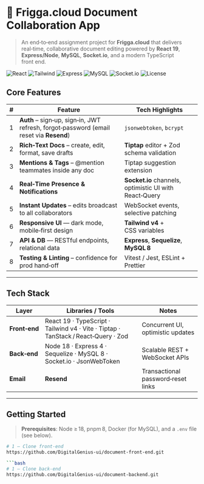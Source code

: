 # 📄 Frigga.cloud Document Collaboration App

> An end‑to‑end assignment project for **Frigga.cloud** that delivers real‑time, collaborative document editing powered by **React 19**, **Express/Node**, **MySQL**, **Socket.io**, and a modern TypeScript front end.  

![React](https://img.shields.io/badge/React-19-61DAFB?logo=react&style=flat)
![Tailwind](https://img.shields.io/badge/TailwindCSS-4.0-38B2AC?logo=tailwindcss&style=flat)
![Express](https://img.shields.io/badge/Express.js-4.x-000000?logo=express&style=flat)
![MySQL](https://img.shields.io/badge/MySQL-8.x-4479A1?logo=mysql&style=flat)
![Socket.io](https://img.shields.io/badge/Socket.io-4.x-010101?logo=socket.io&style=flat)
![License](https://img.shields.io/github/license/yourname/frigga-docs)


## Core Features

| # | Feature | Tech Highlights |
|---|---------|-----------------|
| 1 | **Auth** – sign‑up, sign‑in, JWT refresh, forgot‑password (email reset via **Resend**) | `jsonwebtoken`, `bcrypt` |
| 2 | **Rich‑Text Docs** – create, edit, format, save drafts | **Tiptap** editor + Zod schema validation |
| 3 | **Mentions & Tags** – @mention teammates inside any doc | Tiptap suggestion extension |
| 4 | **Real‑Time Presence & Notifications** | **Socket.io** channels, optimistic UI with React‑Query |
| 5 | **Instant Updates** – edits broadcast to all collaborators | WebSocket events, selective patching |
| 6 | **Responsive UI** — dark mode, mobile‑first design | **Tailwind v4** + CSS variables |
| 7 | **API & DB** — RESTful endpoints, relational data | **Express**, **Sequelize**, **MySQL 8** |
| 8 | **Testing & Linting** – confidence for prod hand‑off | Vitest / Jest, ESLint + Prettier |

---

## Tech Stack

| Layer | Libraries / Tools | Notes |
|-------|-------------------|-------|
| **Front‑end** | React 19 · TypeScript · Tailwind v4 · Vite · Tiptap · TanStack / React‑Query · Zod | Concurrent UI, optimistic updates |
| **Back‑end** | Node 18 · Express 4 · Sequelize · MySQL 8 · Socket.io · JsonWebToken | Scalable REST + WebSocket APIs |
| **Email** | **Resend** | Transactional password‑reset links | Recieving user verifications links |

---

## Getting Started

> **Prerequisites**: Node ≥ 18, pnpm 8, Docker (for MySQL), and a `.env` file (see below).

```bash
# 1 — Clone front-end 
https://github.com/DigitalGenius-ui/document-front-end.git

```bash
# 1 — Clone back-end 
https://github.com/DigitalGenius-ui/document-backend.git
